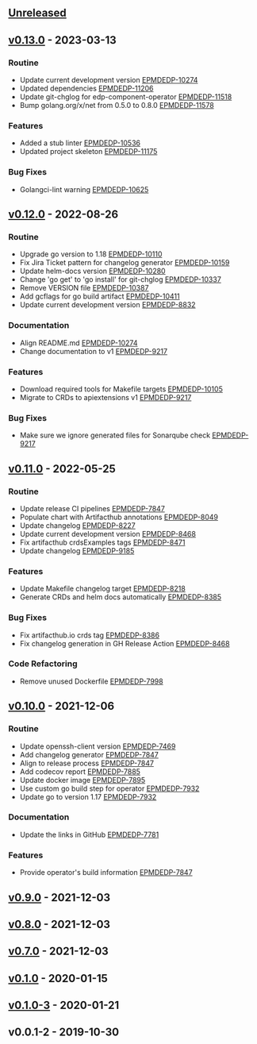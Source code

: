 <a name="unreleased"></a>
## [Unreleased]


<a name="v0.13.0"></a>
## [v0.13.0] - 2023-03-13
### Routine

- Update current development version [EPMDEDP-10274](https://jiraeu.epam.com/browse/EPMDEDP-10274)
- Updated dependencies [EPMDEDP-11206](https://jiraeu.epam.com/browse/EPMDEDP-11206)
- Update git-chglog for edp-component-operator [EPMDEDP-11518](https://jiraeu.epam.com/browse/EPMDEDP-11518)
- Bump golang.org/x/net from 0.5.0 to 0.8.0 [EPMDEDP-11578](https://jiraeu.epam.com/browse/EPMDEDP-11578)

### Features

- Added a stub linter [EPMDEDP-10536](https://jiraeu.epam.com/browse/EPMDEDP-10536)
- Updated project skeleton [EPMDEDP-11175](https://jiraeu.epam.com/browse/EPMDEDP-11175)

### Bug Fixes

- Golangci-lint warning [EPMDEDP-10625](https://jiraeu.epam.com/browse/EPMDEDP-10625)


<a name="v0.12.0"></a>
## [v0.12.0] - 2022-08-26
### Routine

- Upgrade go version to 1.18 [EPMDEDP-10110](https://jiraeu.epam.com/browse/EPMDEDP-10110)
- Fix Jira Ticket pattern for changelog generator [EPMDEDP-10159](https://jiraeu.epam.com/browse/EPMDEDP-10159)
- Update helm-docs version [EPMDEDP-10280](https://jiraeu.epam.com/browse/EPMDEDP-10280)
- Change 'go get' to 'go install' for git-chglog [EPMDEDP-10337](https://jiraeu.epam.com/browse/EPMDEDP-10337)
- Remove VERSION file [EPMDEDP-10387](https://jiraeu.epam.com/browse/EPMDEDP-10387)
- Add gcflags for go build artifact [EPMDEDP-10411](https://jiraeu.epam.com/browse/EPMDEDP-10411)
- Update current development version [EPMDEDP-8832](https://jiraeu.epam.com/browse/EPMDEDP-8832)

### Documentation

- Align README.md [EPMDEDP-10274](https://jiraeu.epam.com/browse/EPMDEDP-10274)
- Change documentation to v1 [EPMDEDP-9217](https://jiraeu.epam.com/browse/EPMDEDP-9217)

### Features

- Download required tools for Makefile targets [EPMDEDP-10105](https://jiraeu.epam.com/browse/EPMDEDP-10105)
- Migrate to CRDs to apiextensions v1 [EPMDEDP-9217](https://jiraeu.epam.com/browse/EPMDEDP-9217)

### Bug Fixes

- Make sure we ignore generated files for Sonarqube check [EPMDEDP-9217](https://jiraeu.epam.com/browse/EPMDEDP-9217)


<a name="v0.11.0"></a>
## [v0.11.0] - 2022-05-25
### Routine

- Update release CI pipelines [EPMDEDP-7847](https://jiraeu.epam.com/browse/EPMDEDP-7847)
- Populate chart with Artifacthub annotations [EPMDEDP-8049](https://jiraeu.epam.com/browse/EPMDEDP-8049)
- Update changelog [EPMDEDP-8227](https://jiraeu.epam.com/browse/EPMDEDP-8227)
- Update current development version [EPMDEDP-8468](https://jiraeu.epam.com/browse/EPMDEDP-8468)
- Fix artifacthub crdsExamples tags [EPMDEDP-8471](https://jiraeu.epam.com/browse/EPMDEDP-8471)
- Update changelog [EPMDEDP-9185](https://jiraeu.epam.com/browse/EPMDEDP-9185)

### Features

- Update Makefile changelog target [EPMDEDP-8218](https://jiraeu.epam.com/browse/EPMDEDP-8218)
- Generate CRDs and helm docs automatically [EPMDEDP-8385](https://jiraeu.epam.com/browse/EPMDEDP-8385)

### Bug Fixes

- Fix artifacthub.io crds tag [EPMDEDP-8386](https://jiraeu.epam.com/browse/EPMDEDP-8386)
- Fix changelog generation in GH Release Action [EPMDEDP-8468](https://jiraeu.epam.com/browse/EPMDEDP-8468)

### Code Refactoring

- Remove unused Dockerfile [EPMDEDP-7998](https://jiraeu.epam.com/browse/EPMDEDP-7998)


<a name="v0.10.0"></a>
## [v0.10.0] - 2021-12-06
### Routine

- Update openssh-client version [EPMDEDP-7469](https://jiraeu.epam.com/browse/EPMDEDP-7469)
- Add changelog generator [EPMDEDP-7847](https://jiraeu.epam.com/browse/EPMDEDP-7847)
- Align to release process [EPMDEDP-7847](https://jiraeu.epam.com/browse/EPMDEDP-7847)
- Add codecov report [EPMDEDP-7885](https://jiraeu.epam.com/browse/EPMDEDP-7885)
- Update docker image [EPMDEDP-7895](https://jiraeu.epam.com/browse/EPMDEDP-7895)
- Use custom go build step for operator [EPMDEDP-7932](https://jiraeu.epam.com/browse/EPMDEDP-7932)
- Update go to version 1.17 [EPMDEDP-7932](https://jiraeu.epam.com/browse/EPMDEDP-7932)

### Documentation

- Update the links in GitHub [EPMDEDP-7781](https://jiraeu.epam.com/browse/EPMDEDP-7781)

### Features

- Provide operator's build information [EPMDEDP-7847](https://jiraeu.epam.com/browse/EPMDEDP-7847)


<a name="v0.9.0"></a>
## [v0.9.0] - 2021-12-03

<a name="v0.8.0"></a>
## [v0.8.0] - 2021-12-03

<a name="v0.7.0"></a>
## [v0.7.0] - 2021-12-03

<a name="v0.1.0"></a>
## [v0.1.0] - 2020-01-15

<a name="v0.1.0-3"></a>
## [v0.1.0-3] - 2020-01-21

<a name="v0.0.1-2"></a>
## v0.0.1-2 - 2019-10-30

[Unreleased]: https://github.com/epam/edp-component-operator/compare/v0.13.0...HEAD
[v0.13.0]: https://github.com/epam/edp-component-operator/compare/v0.12.0...v0.13.0
[v0.12.0]: https://github.com/epam/edp-component-operator/compare/v0.11.0...v0.12.0
[v0.11.0]: https://github.com/epam/edp-component-operator/compare/v0.10.0...v0.11.0
[v0.10.0]: https://github.com/epam/edp-component-operator/compare/v0.9.0...v0.10.0
[v0.9.0]: https://github.com/epam/edp-component-operator/compare/v0.8.0...v0.9.0
[v0.8.0]: https://github.com/epam/edp-component-operator/compare/v0.7.0...v0.8.0
[v0.7.0]: https://github.com/epam/edp-component-operator/compare/v0.1.0...v0.7.0
[v0.1.0]: https://github.com/epam/edp-component-operator/compare/v0.1.0-3...v0.1.0
[v0.1.0-3]: https://github.com/epam/edp-component-operator/compare/v0.0.1-2...v0.1.0-3
